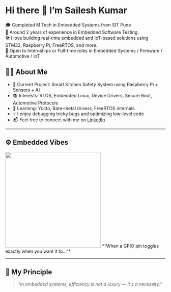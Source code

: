 # Hi there 👋 I’m Sailesh Kumar

🎓 Completed M.Tech in Embedded Systems from SIT Pune  
🔧 Around 2 years of experience in Embedded Software Testing  
🛠️ I love building real-time embedded and IoT-based solutions using STM32, Raspberry Pi, FreeRTOS, and more.  
🚀 Open to Internships or Full-time roles in Embedded Systems / Firmware / Automotive / IoT  

## 👨‍💻 About Me

- 🔭 Current Project: Smart Kitchen Safety System using Raspberry Pi + Sensors + AI  
- 📚 Interests: RTOS, Embedded Linux, Device Drivers, Secure Boot, Automotive Protocols  
- 🌱 Learning: Yocto, Bare-metal drivers, FreeRTOS internals  
- 💡 I enjoy debugging tricky bugs and optimizing low-level code  
- 📬 Feel free to connect with me on [LinkedIn](https://www.linkedin.com/in/sailesh-kumar-p)  

---

## ⚙️ Embedded Vibes

<img src="https://media.giphy.com/media/LmNwrBhejkK9EFP504/giphy.gif" width="300"/>  
*“When a GPIO pin toggles exactly when you want it to...”*

---

## 🧠 My Principle

> *“In embedded systems, efficiency is not a luxury — it's a necessity.”*  
